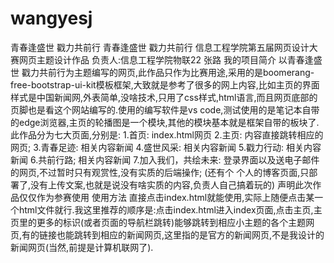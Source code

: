 # wangyesj
青春逢盛世 戳力共前行
青春逢盛世 戳力共前行
信息工程学院第五届网页设计大赛网页主题设计作品
负责人:信息工程学院物联22 张路
我的项目简介
以青春逢盛世 戳力共前行为主题编写的网页,此作品只作为比赛用途,采用的是boomerang-free-bootstrap-ui-kit模板框架,大致就是参考了很多的网上内容,比如主页的界面样式是中国新闻网,外表简单,没啥技术,只用了css样式,html语言,而且网页底部的页脚也是看这个网站编写的.使用的编写软件是vs code,测试使用的是笔记本自带的edge浏览器,主页的轮播图是一个模块,其他的模块基本就是框架自带的板块了.
此作品分为七大页面,分别是:
1.首页:	index.html网页
2.主页:	内容直接跳转相应的网页;
3.青春足迹:	相关内容新闻
4.盛世风采:	相关内容新闻
5.戳力行动:	相关内容新闻
6.共前行路;	相关内容新闻
7.加入我们，共绘未来:	登录界面以及送电子邮件的网页,不过暂时只有观赏性,没有实质的后端操作;
(还有个 个人的博客页面,只部署了,没有上传文案,也就是说没有啥实质的内容,负责人自己搞着玩的)
声明此次作品仅仅作为参赛使用
使用方法
直接点击index.html就能使用,实际上随便点击某一个html文件就行.我这里推荐的顺序是:点击index.html进入index页面,点击主页,主页里的更多的标识(或者页面的导航栏跳转)能够跳转到相应小主题的各个主题网页,有的链接也能跳转到相应的新闻网页,这里指的是官方的新闻网页,不是我设计的新闻网页(当然,前提是计算机联网了).
